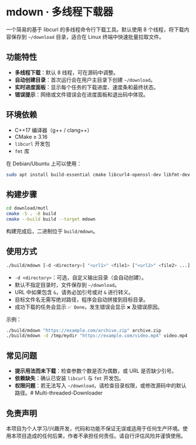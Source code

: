 # mdown · 多线程下载器

一个简易的基于 libcurl 的多线程命令行下载工具。默认使用 8 个线程，将下载内容保存到 `~/download` 目录，适合在 Linux 终端中快速批量拉取文件。

## 功能特性

- **多线程下载**：默认 8 线程，可在源码中调整。
- **自动创建目录**：首次运行会在用户主目录下创建 `~/download`。
- **实时进度面板**：显示每个任务的下载进度、速度条和最终状态。
- **错误提示**：网络或文件错误会在进度面板和退出码中体现。

## 环境依赖

- C++17 编译器（g++ / clang++）
- CMake ≥ 3.16
- `libcurl` 开发包
- `fmt` 库

在 Debian/Ubuntu 上可以使用：

```bash
sudo apt install build-essential cmake libcurl4-openssl-dev libfmt-dev
```

## 构建步骤

```bash
cd download/mutl
cmake -S . -B build
cmake --build build --target mdown
```

构建完成后，二进制位于 `build/mdown`。

## 使用方式

```bash
./build/mdown [-d <directory>] "<url1>" <file1> ["<url2>" <file2> ...] 
```

- `-d <directory>`：可选，自定义输出目录（会自动创建）。
- 默认不指定目录时，文件保存到 `~/download`。
- URL 中如果包含 `&`，请务必加引号或对 `&` 进行转义。
- 目标文件名无需写绝对路径，程序会自动拼接到目标目录。
- 成功下载的任务会显示 `✅ Done`，发生错误会显示 `❌` 及错误原因。

示例：

```bash
./build/mdown "https://example.com/archive.zip" archive.zip
./build/mdown -d /tmp/mydir "https://example.com/video.mp4" video.mp4
```

## 常见问题

- **提示用法而未下载**：检查参数个数是否为偶数，或 URL 是否缺少引号。
- **依赖缺失**：确认已安装 `libcurl` 与 `fmt` 开发包。
- **权限问题**：若无法写入 `~/download`，请检查目录权限，或修改源码中的默认路径。# Multi-threaded-Downloader

## 免责声明

本项目为个人学习/兴趣开发，代码和功能不保证无误或适用于任何生产环境。使用本项目造成的任何后果，作者不承担任何责任。请自行评估风险并谨慎使用。